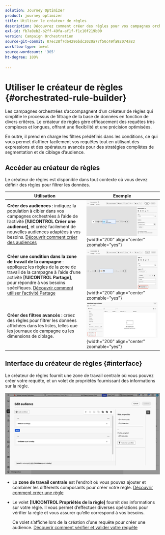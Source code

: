 ```yaml
---
solution: Journey Optimizer
product: journey optimizer
title: Utiliser le créateur de règles
description: Découvrez comment créer des règles pour vos campagnes orchestrées
exl-id: fb7a0eb2-b2ff-49fa-af1f-f1c10f219b00
version: Campaign Orchestration
source-git-commit: 07ec28f7d64296bdc2020a77f50c49fa92074a83
workflow-type: tm+mt
source-wordcount: '305'
ht-degree: 100%

---
```



# Utiliser le créateur de règles {#orchestrated-rule-builder}

Les campagnes orchestrées s’accompagnent d’un créateur de règles qui simplifie le processus de filtrage de la base de données en fonction de divers critères. Le créateur de règles gère efficacement des requêtes très complexes et longues, offrant une flexibilité et une précision optimisées.

En outre, il prend en charge les filtres prédéfinis dans les conditions, ce qui vous permet d’affiner facilement vos requêtes tout en utilisant des expressions et des opérateurs avancés pour des stratégies complètes de segmentation et de ciblage d’audience.

## Accéder au créateur de règles

Le créateur de règles est disponible dans tout contexte où vous devez définir des règles pour filtrer les données.

| Utilisation | Exemple |
|  ---  |  ---  |
| **Créer des audiences** : indiquez la population à cibler dans vos campagnes orchestrées à l’aide de l’activité **[!UICONTROL Créer une audience]**, et créez facilement de nouvelles audiences adaptées à vos besoins. [Découvrir comment créer des audiences](../orchestrated/activities/build-audience.md) | ![Image montrant comment accéder à l’interface de création d’audience](assets/query-access-audience.png){width="200" align="center" zoomable="yes"} |
| **Créer une condition dans la zone de travail de la campagne** : appliquez les règles de la zone de travail de la campagne à l’aide d’une activité **[!UICONTROL Partage]**, pour répondre à vos besoins spécifiques. [Découvrir comment utiliser l’activité Partage](../orchestrated/activities/split.md) | ![Image montrant comment accéder aux options de personnalisation d’un workflow](assets/query-access-split.png){width="200" align="center" zoomable="yes"} |
| **Créer des filtres avancés** : créez des règles pour filtrer les données affichées dans les listes, telles que les journaux de campagne ou les dimensions de ciblage. | ![Image montrant comment personnaliser les filtres de liste](assets/query-access-advanced-filters.png){width="200" align="center" zoomable="yes"} |

## Interface du créateur de règles {#interface}

Le créateur de règles fournit une zone de travail centrale où vous pouvez créer votre requête, et un volet de propriétés fournissant des informations sur la règle.

![Image montrant l’interface du créateur de règles](assets/rule-builder-interface.png)

* La **zone de travail centrale** est l’endroit où vous pouvez ajouter et combiner les différents composants pour créer votre règle. [Découvrir comment créer une règle](../orchestrated/build-query.md)

* Le volet **[!UICONTROL Propriétés de la règle]** fournit des informations sur votre règle. Il vous permet d’effectuer diverses opérations pour vérifier la règle et vous assurer qu’elle correspond à vos besoins.

  Ce volet s’affiche lors de la création d’une requête pour créer une audience. [Découvrir comment vérifier et valider votre requête](build-query.md#check-and-validate-your-query)
